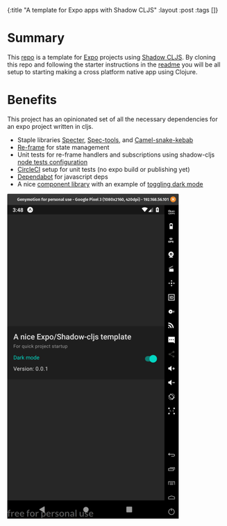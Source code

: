{:title "A template for Expo apps with Shadow CLJS" :layout :post :tags []}

# Summary

This [repo](https://github.com/jgoodhcg/shadow-cljs-expo-starter) is a template for [Expo](https://expo.io/) projects using [Shadow CLJS](https://shadow-cljs.github.io/docs/UsersGuide.html). By cloning this repo and following the starter instructions in the [readme](https://github.com/jgoodhcg/shadow-cljs-expo-starter#new-project-starter) you will be all setup to starting making a cross platform native app using Clojure.

# Benefits

This project has an opinionated set of all the necessary dependencies for an expo project written in cljs. 
- Staple libraries [Specter](https://github.com/redplanetlabs/specter), [Spec-tools](https://github.com/metosin/spec-tools), and [Camel-snake-kebab](https://clj-commons.org/camel-snake-kebab/)
- [Re-frame](https://github.com/day8/re-frame) for state management
- Unit tests for re-frame handlers and subscriptions using shadow-cljs [node tests configuration](https://shadow-cljs.github.io/docs/UsersGuide.html#target-node-test) 
- [CircleCI](https://circleci.com/) setup for unit tests (no expo build or publishing yet)
- [Dependabot](https://dependabot.com/) for javascript deps
- A nice [component library](https://callstack.github.io/react-native-paper/getting-started.html) with an example of [toggling dark mode](https://github.com/jgoodhcg/shadow-cljs-expo-starter/blob/master/src/main/new_project_name/app.cljs#L50-L53)


![img](./../../img/shadow-cljs-expo-starter-dark-sm.png "App in dark mode")
